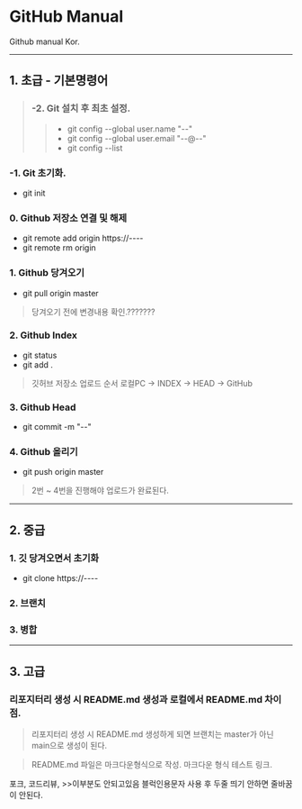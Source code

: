 # GitHub Manual
Github manual Kor.
* * *
## 1. 초급 - 기본명령어
>### -2. Git 설치 후 최초 설정.
>	>* git config --global user.name "--"
>	>* git config --global user.email "--@--"
>	>* git config --list

### -1. Git 초기화.
* git init

### 0. Github 저장소 연결 및 해제
* git remote add origin https://----
* git remote rm origin

### 1. Github 당겨오기
* git pull origin master
> 당겨오기 전에 변경내용 확인.???????

### 2. Github Index
* git status
* git add .
> 깃허브 저장소 업로드 순서
> 로컬PC -> INDEX -> HEAD -> GitHub

### 3. Github Head
* git commit -m "--"

### 4. Github 올리기
* git push origin master
> 2번 ~ 4번을 진행해야 업로드가 완료된다.
* * *
## 2. 중급
### 1. 깃 당겨오면서 초기화
* git clone https://----

### 2. 브랜치

### 3. 병합
* * *
## 3. 고급
### 리포지터리 생성 시 README.md 생성과 로컬에서 README.md 차이점.
> 리포지터리 생성 시 README.md 생성하게 되면 브랜치는 master가 아닌 main으로 생성이 된다.

> README.md 파일은 마크다운형식으로 작성.
> 마크다운 형식 테스트 링크.

포크, 코드리뷰, >>이부분도 안되고있음
블럭인용문자 사용 후 두줄 띄기 안하면 줄바꿈이 안된다.
